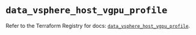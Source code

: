 # `data_vsphere_host_vgpu_profile`

Refer to the Terraform Registry for docs: [`data_vsphere_host_vgpu_profile`](https://registry.terraform.io/providers/vmware/vsphere/2.13.0/docs/data-sources/host_vgpu_profile).
